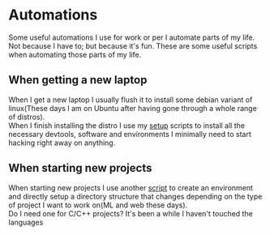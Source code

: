# Automations

Some useful automations I use for work or per
I automate parts of my life. Not because I have to; but because it's fun.
These are some useful scripts when automating those parts of my life.

## When getting a new laptop
When I get a new laptop I usually flush it to install some debian variant of linux(These days I am on Ubuntu after having gone through a whole range of distros).<br />
When I finish installing the distro I use my [setup](setup.sh) scripts to install all the necessary devtools, software and environments I minimally need to start hacking right away on anything.

## When starting new projects
When starting new projects I use another [script](create_envs_dirs.sh) to create an environment and directly setup a directory structure that changes depending on the type of project I want to work on(ML and web these days).<br />
Do I need one for C/C++ projects? It's been a while I haven't touched the languages
